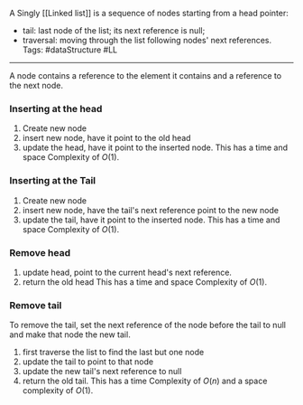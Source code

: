 A Singly [[Linked list]] is a sequence of nodes starting from a head pointer:
* tail: last node of the list; its next reference is null; 
* traversal: moving through the list following nodes' next references.
Tags: #dataStructure #LL
____
A node contains a reference to the element it contains and a reference to the next node. 

### Inserting at the head
1. Create new node
2. insert new node, have it point to the old head
3. update the head, have it point to the inserted node. 
This has a time and space Complexity of $O(1)$. 

### Inserting at the Tail
1. Create new node
2. insert new node, have the tail's next reference point to the new node
3. update the tail, have it point to the inserted node. 
This has a time and space Complexity of $O(1)$. 

### Remove head
1. update head, point to the current head's next reference. 
2. return the old head
This has a time and space Complexity of $O(1)$. 

### Remove tail
To remove the tail, set the next reference of the node before the tail to null and make that node the new tail. 
1. first traverse the list to find the last but one node
2. update the tail to point to that node
3. update the new tail's next reference to null
4. return the old tail. 
This has a time Complexity of $O(n)$ and a space complexity of $O(1)$. 